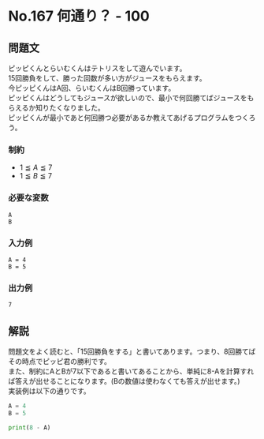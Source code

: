 <script type="text/javascript" async src="https://cdnjs.cloudflare.com/ajax/libs/mathjax/2.7.7/MathJax.js?config=TeX-MML-AM_CHTML"></script>
<script type="text/x-mathjax-config">
    MathJax.Hub.Config({
        tex2jax: {
            inlineMath: [['$', '$'] ],
            displayMath: [ ['$$','$$'], ["\\[","\\]"] ]
        }
    });
</script>

# No.167 何通り？ - 100
## 問題文
ピッピくんとらいむくんはテトリスをして遊んでいます。<br>
15回勝負をして、勝った回数が多い方がジュースをもらえます。<br>
今ピッピくんはA回、らいむくんはB回勝っています。<br>
ピッピくんはどうしてもジュースが欲しいので、最小で何回勝てばジュースをもらえるか知りたくなりました。<br>
ピッピくんが最小であと何回勝つ必要があるか教えてあげるプログラムをつくろう。
### 制約
- $1 \leqq A \leqq 7$
- $1 \leqq B \leqq 7$
### 必要な変数
```
A
B
```
### 入力例
```
A = 4
B = 5
```
### 出力例
```
7
```
## 解説
問題文をよく読むと、「15回勝負をする」と書いてあります。つまり、8回勝てばその時点でピッピ君の勝利です。<br>
また、制約にAとBが7以下であると書いてあることから、単純に8-Aを計算すれば答えが出せることになります。(Bの数値は使わなくても答えが出せます。)<br>
実装例は以下の通りです。
```py
A = 4
B = 5

print(8 - A)
```